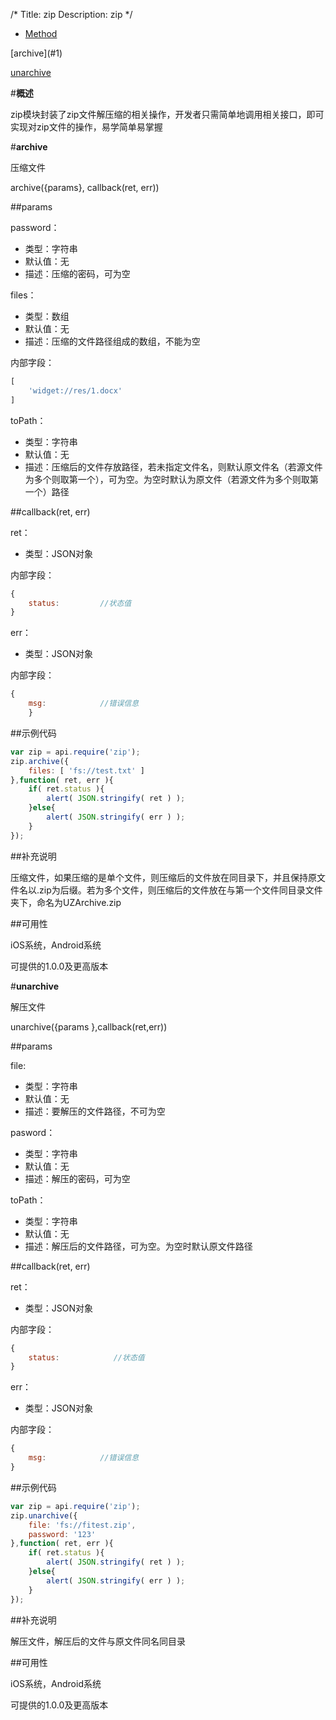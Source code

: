 /*
Title: zip
Description: zip
*/

<ul id="tab" class="clearfix">
	<li class="active"><a href="#method-content">Method</a></li>
</ul>
<div id="method-content">

<div class="outline">
[archive](#1)

[unarchive](#2)
</div>

#**概述**

zip模块封装了zip文件解压缩的相关操作，开发者只需简单地调用相关接口，即可实现对zip文件的操作，易学简单易掌握

#**archive**<div id="1"></div>

压缩文件

archive({params}, callback(ret, err))

##params

password：

- 类型：字符串
- 默认值：无
- 描述：压缩的密码，可为空

files：

- 类型：数组
- 默认值：无
- 描述：压缩的文件路径组成的数组，不能为空

内部字段：

```js
[
	'widget://res/1.docx'
]
```
toPath：

- 类型：字符串
- 默认值：无
- 描述：压缩后的文件存放路径，若未指定文件名，则默认原文件名（若源文件为多个则取第一个），可为空。为空时默认为原文件（若源文件为多个则取第一个）路径

##callback(ret, err)

ret：

- 类型：JSON对象

内部字段：

```js
{
	status:			//状态值
}
```

err：

- 类型：JSON对象

内部字段：

```js
{
	msg:            //错误信息
    }
```

##示例代码

```js
var zip = api.require('zip');
zip.archive({
	files: [ 'fs://test.txt' ]
},function( ret, err ){		
	if( ret.status ){
		alert( JSON.stringify( ret ) );
	}else{
		alert( JSON.stringify( err ) );
	}
});
```

##补充说明

压缩文件，如果压缩的是单个文件，则压缩后的文件放在同目录下，并且保持原文件名以.zip为后缀。若为多个文件，则压缩后的文件放在与第一个文件同目录文件夹下，命名为UZArchive.zip

##可用性

iOS系统，Android系统

可提供的1.0.0及更高版本


#**unarchive**<div id="2"></div>

解压文件

unarchive({params },callback(ret,err))

##params

file:

- 类型：字符串
- 默认值：无
- 描述：要解压的文件路径，不可为空

pasword：

- 类型：字符串
- 默认值：无
- 描述：解压的密码，可为空

toPath：

- 类型：字符串
- 默认值：无
- 描述：解压后的文件路径，可为空。为空时默认原文件路径

##callback(ret, err)

ret：

- 类型：JSON对象

内部字段：

```js
{
	status:            //状态值
}
```

err：

- 类型：JSON对象

内部字段：

```js
{
	msg:            //错误信息
}
```

##示例代码

```js
var zip = api.require('zip');
zip.unarchive({
	file: 'fs://fitest.zip',
	password: '123'
},function( ret, err ){		
	if( ret.status ){
		alert( JSON.stringify( ret ) );
	}else{
		alert( JSON.stringify( err ) );
	}
});
```

##补充说明

解压文件，解压后的文件与原文件同名同目录

##可用性

iOS系统，Android系统

可提供的1.0.0及更高版本
